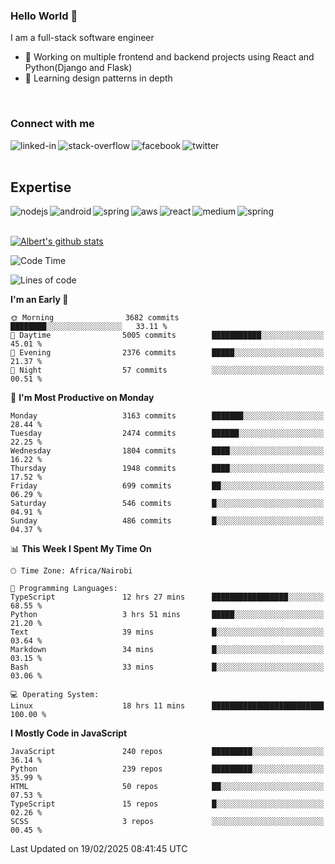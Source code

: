 

### Hello World 👋
I am a full-stack software engineer
- 🔭 Working on multiple frontend and backend projects using React and Python(Django and Flask)
- 🌱 Learning design patterns in depth

<br>

### Connect with me

[<img align="left" alt="linked-in" src="https://img.shields.io/badge/linkedin-%230077B5.svg?&style=for-the-badge&logo=linkedin&logoColor=white" />](https://www.linkedin.com/in/albert-byrone/)

<!-- [<img align="left" alt="medium" src="https://img.shields.io/badge/medium-%2312100E.svg?&style=for-the-badge&logo=medium&logoColor=white" />](https://56faisal.medium.com/) -->

[<img align="left" alt="stack-overflow" src="https://img.shields.io/badge/stack%20overflow-FE7A16?logo=stack-overflow&logoColor=white&style=for-the-badge" />](https://stackoverflow.com/users/11916317/albert-byrone)

[<img align="left" alt="facebook" src="https://img.shields.io/badge/facebook-%231877F2.svg?&style=for-the-badge&logo=facebook&logoColor=white" />](https://web.facebook.com/albert.byrone.1/)

[<img align="left" alt="twitter" src="https://img.shields.io/badge/twitter-%231DA1F2.svg?&style=for-the-badge&logo=twitter&logoColor=white" />](https://twitter.com/byrone_albert)

<br>

<br>

## Expertise
<img align="left" alt="nodejs" src="https://img.shields.io/badge/python%20-%2343853D.svg?&style=for-the-badge&logo=node.js&logoColor=white" />
<img align="left" alt="android" src="https://img.shields.io/badge/Flask-3DDC84?logo=android&logoColor=white&style=for-the-badge" />
<img align="left" alt="spring" src="https://img.shields.io/badge/drf%20-%236DB33F.svg?&style=for-the-badge&logo=spring&logoColor=white" />
<img align="left" alt="aws" src="https://img.shields.io/badge/django%20AWS-%23232F3E?logo=amazon-aws&logoColor=white&style=for-the-badge" />
<img align="left" alt="react" src="https://img.shields.io/badge/react%20-%2320232a.svg?&style=for-the-badge&logo=react&logoColor=%2361DAFB" />
<img align="left" alt="medium" src="https://img.shields.io/badge/Angular-%23316192.svg?&style=for-the-badge&logo=postgresql&logoColor=white" />
<img align="left" alt="spring" src="https://img.shields.io/badge/Javascript%20-%236DB33F.svg?&style=for-the-badge&logo=spring&logoColor=white" />
<br>
<br>


[![Albert's github stats](https://github-readme-stats.vercel.app/api?username=Albert-Byrone&count_private=true&show_icons=true&theme=radical&hide_rank=false)](https://github.com/anuraghazra/github-readme-stats)

<!-- [![Top Langs](https://github-readme-stats.vercel.app/api/top-langs/?username=Albert-Byrone&layout=compact)](https://github.com/anuraghazra/github-readme-stats) -->

<!--
**Albert-Byrone/Albert-Byrone** is a ✨ _special_ ✨ repository because its `README.md` (this file) appears on your GitHub profile.

Here are some ideas to get you started:

- 🔭 I’m currently working on ...
- 🌱 I’m currently learning ...
- 👯 I’m looking to collaborate on ...
- 🤔 I’m looking for help with ...
- 💬 Ask me about ...
- 📫 How to reach me: ...
- 😄 Pronouns: ...
- ⚡ Fun fact: ...
-->


<!--START_SECTION:waka-->
![Code Time](http://img.shields.io/badge/Code%20Time-1%2C518%20hrs%2021%20mins-blue)

![Lines of code](https://img.shields.io/badge/From%20Hello%20World%20I%27ve%20Written-79.5%20million%20lines%20of%20code-blue)

**I'm an Early 🐤** 

```text
🌞 Morning                3682 commits        ████████░░░░░░░░░░░░░░░░░   33.11 % 
🌆 Daytime                5005 commits        ███████████░░░░░░░░░░░░░░   45.01 % 
🌃 Evening                2376 commits        █████░░░░░░░░░░░░░░░░░░░░   21.37 % 
🌙 Night                  57 commits          ░░░░░░░░░░░░░░░░░░░░░░░░░   00.51 % 
```
📅 **I'm Most Productive on Monday** 

```text
Monday                   3163 commits        ███████░░░░░░░░░░░░░░░░░░   28.44 % 
Tuesday                  2474 commits        ██████░░░░░░░░░░░░░░░░░░░   22.25 % 
Wednesday                1804 commits        ████░░░░░░░░░░░░░░░░░░░░░   16.22 % 
Thursday                 1948 commits        ████░░░░░░░░░░░░░░░░░░░░░   17.52 % 
Friday                   699 commits         ██░░░░░░░░░░░░░░░░░░░░░░░   06.29 % 
Saturday                 546 commits         █░░░░░░░░░░░░░░░░░░░░░░░░   04.91 % 
Sunday                   486 commits         █░░░░░░░░░░░░░░░░░░░░░░░░   04.37 % 
```


📊 **This Week I Spent My Time On** 

```text
🕑︎ Time Zone: Africa/Nairobi

💬 Programming Languages: 
TypeScript               12 hrs 27 mins      █████████████████░░░░░░░░   68.55 % 
Python                   3 hrs 51 mins       █████░░░░░░░░░░░░░░░░░░░░   21.20 % 
Text                     39 mins             █░░░░░░░░░░░░░░░░░░░░░░░░   03.64 % 
Markdown                 34 mins             █░░░░░░░░░░░░░░░░░░░░░░░░   03.15 % 
Bash                     33 mins             █░░░░░░░░░░░░░░░░░░░░░░░░   03.06 % 

💻 Operating System: 
Linux                    18 hrs 11 mins      █████████████████████████   100.00 % 
```

**I Mostly Code in JavaScript** 

```text
JavaScript               240 repos           █████████░░░░░░░░░░░░░░░░   36.14 % 
Python                   239 repos           █████████░░░░░░░░░░░░░░░░   35.99 % 
HTML                     50 repos            ██░░░░░░░░░░░░░░░░░░░░░░░   07.53 % 
TypeScript               15 repos            █░░░░░░░░░░░░░░░░░░░░░░░░   02.26 % 
SCSS                     3 repos             ░░░░░░░░░░░░░░░░░░░░░░░░░   00.45 % 
```




 Last Updated on 19/02/2025 08:41:45 UTC
<!--END_SECTION:waka-->
